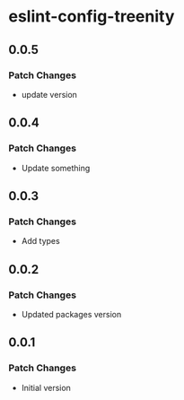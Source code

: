 # eslint-config-treenity

## 0.0.5

### Patch Changes

- update version

## 0.0.4

### Patch Changes

- Update something

## 0.0.3

### Patch Changes

- Add types

## 0.0.2

### Patch Changes

- Updated packages version

## 0.0.1

### Patch Changes

- Initial version
